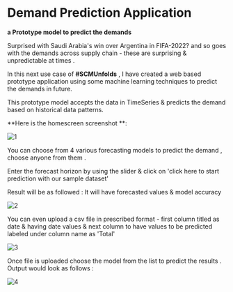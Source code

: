 # Demand Prediction Application

 **a Prototype model to predict the demands**
 
 Surprised with Saudi Arabia's win over Argentina in FIFA-2022? and so goes with the demands across supply chain - these  are surprising & unpredictable at times .

In this next use case of **#SCMUnfolds** , I have created a web based prototype application using some machine learning techniques to predict the demands in future.

This prototype model accepts the data in TimeSeries & predicts the demand based on historical data patterns.

**Here is the homescreen screenshot **: 

![1](https://user-images.githubusercontent.com/66874304/204133708-6dce55f5-bd52-4b7d-b5a8-9ec2164129b7.jpg)

You can choose from 4 various forecasting models to predict the demand , choose anyone from them .

Enter the forecast horizon by using the slider & click on 'click here to start prediction with our sample dataset'

Result will be as followed : It will have forecasted values & model accuracy 

![2](https://user-images.githubusercontent.com/66874304/204133786-b3b6042a-cfa0-4dc3-8acc-298cb3b7eea3.jpg)

You can even upload a csv file in prescribed format - first column titled as date & having date values & next column to have values to be predicted labeled under column name as 'Total'

![3](https://user-images.githubusercontent.com/66874304/204133923-643830ed-2a07-497d-a80f-af6d1ed78b04.jpg)

Once file is uploaded choose the model from the list to predict the results . Output would look as follows :

![4](https://user-images.githubusercontent.com/66874304/204133977-fb6ea9e1-f770-478f-8e48-091db0b3f806.jpg)
